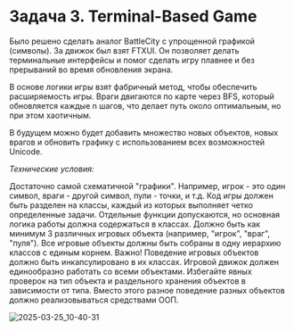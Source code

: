 # Задача 3. Terminal-Based Game
Было решено сделать аналог BattleCity с упрощенной графикой (символы). За движок был взят FTXUI. Он позволяет делать терминальные интерфейсы и помог сделать игру плавнее и без прерываний во время обновления экрана.

В основе логики игры взят фабричный метод, чтобы обеспечить расширяемость игры. Враги двигаются по карте через BFS, который обновляется каждые n шагов, что делает путь около оптимальным, но при этом хаотичным.

В будущем можно будет добавить множество новых объектов, новых врагов и обновить графику с использованием всех возможностей Unicode.

*Технические условия:*

Достаточно самой схематичной "графики". Например, игрок - это один символ, враги - другой символ, пули - точки, и т.д.
Код игры должен быть разделен на классы, каждый из которых выполняет четко определенные задачи. Отдельные функции допускаются, но основная логика работы должна содержаться в классах.
Должно быть как минимум 3 различных игровых объекта (например, "игрок", "враг", "пуля").
Все игровые объекты должны быть собраны в одну иерархию классов с единым корнем.
Важно! Поведение игровых объектов должно быть инкапсулировано в их классах. Игровой движок должен единообразно работать со всеми объектами. Избегайте явных проверок на тип объекта и раздельного хранения объектов в зависимости от типа. Вместо этого разное поведение разных объектов должно реализовываться средствами ООП.

![2025-03-25_10-40-31](https://github.com/user-attachments/assets/3d8aca16-8081-437f-96e3-0bd87422c98a)
